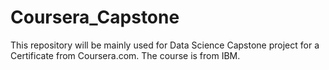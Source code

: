 # Coursera_Capstone
This repository will be mainly used for Data Science Capstone project for a Certificate from Coursera.com. The course is from IBM.
